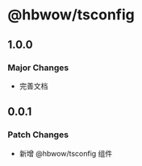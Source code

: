 # @hbwow/tsconfig

## 1.0.0

### Major Changes

- 完善文档

## 0.0.1

### Patch Changes

- 新增 @hbwow/tsconfig 组件
